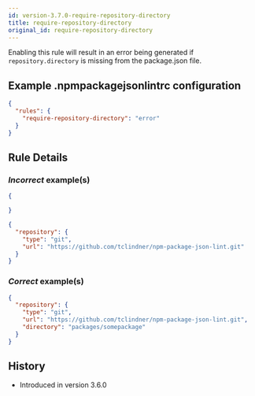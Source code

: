 ```yaml
---
id: version-3.7.0-require-repository-directory
title: require-repository-directory
original_id: require-repository-directory
---
```


Enabling this rule will result in an error being generated if `repository.directory` is missing from the package.json file.

## Example .npmpackagejsonlintrc configuration

```json
{
  "rules": {
    "require-repository-directory": "error"
  }
}
```

## Rule Details

### *Incorrect* example(s)

```json
{

}
```

```json
{
  "repository": {
    "type": "git",
    "url": "https://github.com/tclindner/npm-package-json-lint.git"
  }
}
```

### *Correct* example(s)

```json
{
  "repository": {
    "type": "git",
    "url": "https://github.com/tclindner/npm-package-json-lint.git",
    "directory": "packages/somepackage"
  }
}
```

## History

* Introduced in version 3.6.0
